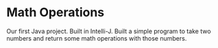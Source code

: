 <h1>Math Operations</h1>

Our first Java project. Built in Intelli-J. Built a simple program to take two numbers and return some math operations with those numbers.